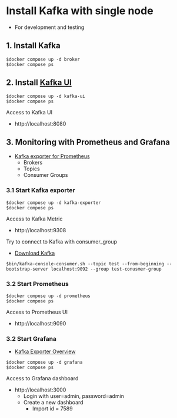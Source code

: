 # Install Kafka with single node
* For development and testing

## 1. Install Kafka
```
$docker compose up -d broker
$docker compose ps
```

## 2. Install [Kafka UI](https://github.com/provectus/kafka-ui)
```
$docker compose up -d kafka-ui
$docker compose ps
```

Access to Kafka UI
* http://localhost:8080

## 3. Monitoring with Prometheus and Grafana
* [Kafka exporter for Prometheus](https://github.com/danielqsj/kafka_exporter)
  * Brokers
  * Topics
  * Consumer Groups

### 3.1 Start Kafka exporter
```
$docker compose up -d kafka-exporter
$docker compose ps
```

Access to Kafka Metric
* http://localhost:9308

Try to connect to Kafka with consumer_group
* [Download Kafka](https://kafka.apache.org/downloads)
```
$bin/kafka-console-consumer.sh --topic test --from-beginning --bootstrap-server localhost:9092 --group test-conusmer-group
```

### 3.2 Start Prometheus
```
$docker compose up -d prometheus
$docker compose ps
```

Access to Prometheus UI
* http://localhost:9090

### 3.2 Start Grafana
* [Kafka Exporter Overview](https://grafana.com/grafana/dashboards/7589-kafka-exporter-overview/)

```
$docker compose up -d grafana
$docker compose ps
```

Access to Grafana dashboard
* http://localhost:3000
  * Login with user=admin, password=admin
  * Create a new dashboard
    * Import id = 7589